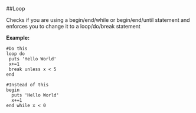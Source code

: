 ##Loop

Checks if you are using a begin/end/while or begin/end/until statement and enforces you to change it to a loop/do/break statement


**Example:**

```
#Do this
loop do
 puts 'Hello World'
 x+=1
 break unless x < 5
end

#Instead of this
begin
  puts 'Hello World'
  x+=1
end while x < 0
```
